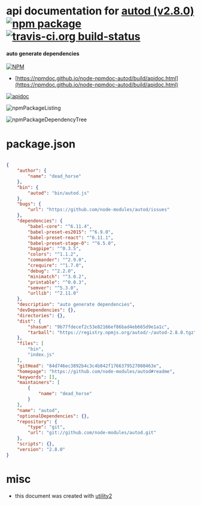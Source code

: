 # api documentation for  [autod (v2.8.0)](https://github.com/node-modules/autod#readme)  [![npm package](https://img.shields.io/npm/v/npmdoc-autod.svg?style=flat-square)](https://www.npmjs.org/package/npmdoc-autod) [![travis-ci.org build-status](https://api.travis-ci.org/npmdoc/node-npmdoc-autod.svg)](https://travis-ci.org/npmdoc/node-npmdoc-autod)
#### auto generate dependencies

[![NPM](https://nodei.co/npm/autod.png?downloads=true&downloadRank=true&stars=true)](https://www.npmjs.com/package/autod)

- [https://npmdoc.github.io/node-npmdoc-autod/build/apidoc.html](https://npmdoc.github.io/node-npmdoc-autod/build/apidoc.html)

[![apidoc](https://npmdoc.github.io/node-npmdoc-autod/build/screenCapture.buildCi.browser.%252Ftmp%252Fbuild%252Fapidoc.html.png)](https://npmdoc.github.io/node-npmdoc-autod/build/apidoc.html)

![npmPackageListing](https://npmdoc.github.io/node-npmdoc-autod/build/screenCapture.npmPackageListing.svg)

![npmPackageDependencyTree](https://npmdoc.github.io/node-npmdoc-autod/build/screenCapture.npmPackageDependencyTree.svg)



# package.json

```json

{
    "author": {
        "name": "dead_horse"
    },
    "bin": {
        "autod": "bin/autod.js"
    },
    "bugs": {
        "url": "https://github.com/node-modules/autod/issues"
    },
    "dependencies": {
        "babel-core": "^6.11.4",
        "babel-preset-es2015": "^6.9.0",
        "babel-preset-react": "^6.11.1",
        "babel-preset-stage-0": "^6.5.0",
        "bagpipe": "^0.3.5",
        "colors": "^1.1.2",
        "commander": "^2.9.0",
        "crequire": "^1.7.0",
        "debug": "^2.2.0",
        "minimatch": "^3.0.2",
        "printable": "^0.0.3",
        "semver": "^5.3.0",
        "urllib": "^2.11.0"
    },
    "description": "auto generate dependencies",
    "devDependencies": {},
    "directories": {},
    "dist": {
        "shasum": "9b77fdecef2c53e82166ef86bad4eb665d9e1a1c",
        "tarball": "https://registry.npmjs.org/autod/-/autod-2.8.0.tgz"
    },
    "files": [
        "bin",
        "index.js"
    ],
    "gitHead": "84d746ec3892b4c3c4b842f1766379527008463e",
    "homepage": "https://github.com/node-modules/autod#readme",
    "keywords": [],
    "maintainers": [
        {
            "name": "dead_horse"
        }
    ],
    "name": "autod",
    "optionalDependencies": {},
    "repository": {
        "type": "git",
        "url": "git://github.com/node-modules/autod.git"
    },
    "scripts": {},
    "version": "2.8.0"
}
```



# misc
- this document was created with [utility2](https://github.com/kaizhu256/node-utility2)
